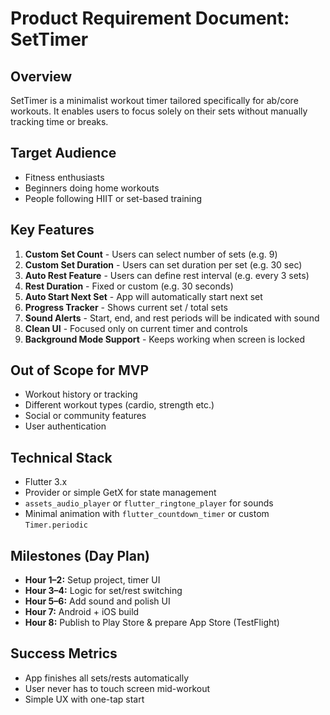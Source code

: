 # Product Requirement Document: SetTimer

## Overview
SetTimer is a minimalist workout timer tailored specifically for ab/core workouts. It enables users to focus solely on their sets without manually tracking time or breaks.

## Target Audience
- Fitness enthusiasts
- Beginners doing home workouts
- People following HIIT or set-based training

## Key Features
1. **Custom Set Count** - Users can select number of sets (e.g. 9)
2. **Custom Set Duration** - Users can set duration per set (e.g. 30 sec)
3. **Auto Rest Feature** - Users can define rest interval (e.g. every 3 sets)
4. **Rest Duration** - Fixed or custom (e.g. 30 seconds)
5. **Auto Start Next Set** - App will automatically start next set
6. **Progress Tracker** - Shows current set / total sets
7. **Sound Alerts** - Start, end, and rest periods will be indicated with sound
8. **Clean UI** - Focused only on current timer and controls
9. **Background Mode Support** - Keeps working when screen is locked

## Out of Scope for MVP
- Workout history or tracking
- Different workout types (cardio, strength etc.)
- Social or community features
- User authentication

## Technical Stack
- Flutter 3.x
- Provider or simple GetX for state management
- `assets_audio_player` or `flutter_ringtone_player` for sounds
- Minimal animation with `flutter_countdown_timer` or custom `Timer.periodic`

## Milestones (Day Plan)
- **Hour 1–2:** Setup project, timer UI
- **Hour 3–4:** Logic for set/rest switching
- **Hour 5–6:** Add sound and polish UI
- **Hour 7:** Android + iOS build
- **Hour 8:** Publish to Play Store & prepare App Store (TestFlight)

## Success Metrics
- App finishes all sets/rests automatically
- User never has to touch screen mid-workout
- Simple UX with one-tap start
